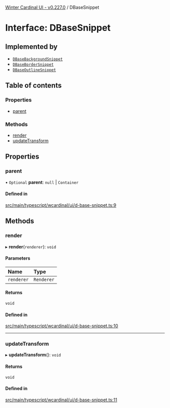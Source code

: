 [Winter Cardinal UI - v0.227.0](../index.md) / DBaseSnippet

# Interface: DBaseSnippet

## Implemented by

- [`DBaseBackgroundSnippet`](../classes/DBaseBackgroundSnippet.md)
- [`DBaseBorderSnippet`](../classes/DBaseBorderSnippet.md)
- [`DBaseOutlineSnippet`](../classes/DBaseOutlineSnippet.md)

## Table of contents

### Properties

- [parent](DBaseSnippet.md#parent)

### Methods

- [render](DBaseSnippet.md#render)
- [updateTransform](DBaseSnippet.md#updatetransform)

## Properties

### parent

• `Optional` **parent**: ``null`` \| `Container`

#### Defined in

[src/main/typescript/wcardinal/ui/d-base-snippet.ts:9](https://github.com/winter-cardinal/winter-cardinal-ui/blob/v0.227.0/src/main/typescript/wcardinal/ui/d-base-snippet.ts#L9)

## Methods

### render

▸ **render**(`renderer`): `void`

#### Parameters

| Name | Type |
| :------ | :------ |
| `renderer` | `Renderer` |

#### Returns

`void`

#### Defined in

[src/main/typescript/wcardinal/ui/d-base-snippet.ts:10](https://github.com/winter-cardinal/winter-cardinal-ui/blob/v0.227.0/src/main/typescript/wcardinal/ui/d-base-snippet.ts#L10)

___

### updateTransform

▸ **updateTransform**(): `void`

#### Returns

`void`

#### Defined in

[src/main/typescript/wcardinal/ui/d-base-snippet.ts:11](https://github.com/winter-cardinal/winter-cardinal-ui/blob/v0.227.0/src/main/typescript/wcardinal/ui/d-base-snippet.ts#L11)
